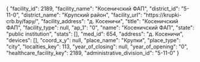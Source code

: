 {
    "facility_id": 2189,
    "facility_name": "Косеничский ФАП",
    "district_id": "5-11-0",
    "district_name": "Крупский район",
    "facility_url": "https:\/\/krupki-crb.by\/fapy\/",
    "facility_address": "д. Косеничи",
    "title": "Косеничский ФАП",
    "facility_type": null,
    "ap_1": "0",
    "name": "Косеничский ФАП",
    "state": "public institution",
    "stats": [],
    "med_id": 654,
    "address": "д. Косеничи",
    "devices": [],
    "coord_x_y": null,
    "place_name": "Крупки",
    "place_type": "city",
    "localties_key": 113,
    "year_of_closing": null,
    "year_of_opening": "0",
    "healthcare_facility_key": 2189,
    "administrative_division_id": "5-11-0"
}